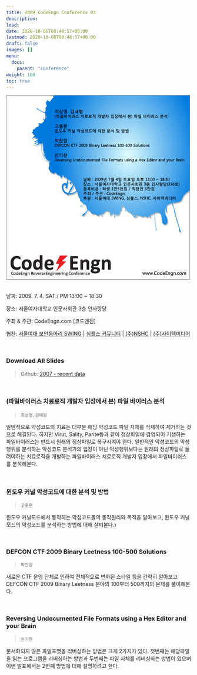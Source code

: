 ```yaml
---
title: 2009 CodeEngn Conference 03
description: 
lead: 
date: 2020-10-06T08:48:57+00:00
lastmod: 2020-10-06T08:48:57+00:00
draft: false
images: []
menu:
  docs:
    parent: "conference"
weight: 100
toc: true
---
```


<img class="img-fluid lazyload blur-up border-0" data-sizes=auto src=codeengn_conference_03_poster.jpg alt=Rectangle>
<br /><br />

날짜: 2009. 7. 4. SAT / PM 13:00 ~ 18:30

장소: 서울여자대학교 인문사회관 3층 인사랑당

주최 & 주관: CodeEngn.com [코드엔진] &nbsp;

협찬: 
<a href='http://swing.or.kr' target='_blank'>서울여대 보안동아리 SWING</a> |
<a href='http://www.simples.kr' target='_blank'>심플스 커뮤니티</a> |
<a href='https://www.nshc.net' target='_blank'>(주)NSHC</a> |
<a href='https://search.naver.com/search.naver?where=nexearch&sm=top_hty&fbm=0&ie=utf8&query=사이텍미디어' target='_blank'>(주)사이텍미디어</a>

<br />

### Download All Slides

> Github: <a href='https://github.com/codeengn/codeengn-conference' target='_blank'>2007 - recent data</a>

<br />



### (파일바이러스 치료로직 개발자 입장에서 본) 파일 바이러스 분석

> <small>최상명, 김태형</small>


일반적으로 악성코드의 치료는 대부분 해당 악성코드 파일 자체를 삭제하여 제거하는 것으로 해결된다. 하지만 Virut, Sality, Parite등과 같이 정상파일에 감염되어 기생하는 파일바이러스는 반드시 원래의 정상파일로 복구시켜야 한다. 일반적인 악성코드의 악성행위를 분석하는 악성코드 분석가의 입장이 아닌 악성행위보다는 원래의 정상파일로 돌려야하는 치료로직을 개발하는 파일바이러스 치료로직 개발자 입장에서 파일바이러스를 분석해본다.


<br />

### 윈도우 커널 악성코드에 대한 분석 및 방법

> <small>고흥환</small>


윈도우 커널모드에서 동작하는 악성코드들의 동작원리와 목적을 알아보고, 윈도우 커널모드의 악성코드를 분석하는 방법에 대해 살펴본다.)


<br />

### DEFCON CTF 2009 Binary Leetness 100-500 Solutions

> <small>박찬암</small>


새로운 CTF 운영 단체로 인하여 전체적으로 변화된 스타일 등을 간략히 알아보고 DEFCON CTF 2009 Binary Leetness 분야의 100부터 500까지의 문제를 풀이해본다.


<br />

### Reversing Undocumented File Formats using a Hex Editor and your Brain

> <small>안기찬</small>


문서화되지 않은 파일포맷을 리버싱하는 방법은 크게 2가지가 있다. 첫번째는 해당파일을 읽는 프로그램을 리버싱하는 방법과 두번째는 파일 자체를 리버싱하는 방법이 있으며 이번 발표에서는 2번째 방법에 대해 설명하려고 한다.
